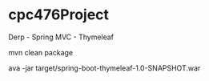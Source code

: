 cpc476Project
=============

Derp - Spring MVC - Thymeleaf

mvn clean package

ava -jar target/spring-boot-thymeleaf-1.0-SNAPSHOT.war
